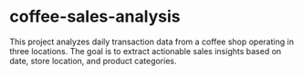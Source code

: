 # coffee-sales-analysis
This project analyzes daily transaction data from a coffee shop operating in three locations. The goal is to extract actionable sales insights based on date, store location, and product categories.
